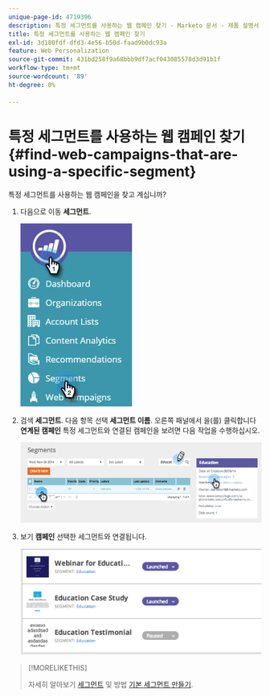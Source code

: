 ```yaml
---
unique-page-id: 4719396
description: 특정 세그먼트를 사용하는 웹 캠페인 찾기 - Marketo 문서 - 제품 설명서
title: 특정 세그먼트를 사용하는 웹 캠페인 찾기
exl-id: 3d180fdf-dfd3-4e56-b50d-faad9b0dc93a
feature: Web Personalization
source-git-commit: 431bd258f9a68bbb9df7acf043085578d3d91b1f
workflow-type: tm+mt
source-wordcount: '89'
ht-degree: 0%

---
```


# 특정 세그먼트를 사용하는 웹 캠페인 찾기 {#find-web-campaigns-that-are-using-a-specific-segment}

특정 세그먼트를 사용하는 웹 캠페인을 찾고 계십니까?

1. 다음으로 이동 **세그먼트**.

   ![](assets/new-dropdown-segments-hand-1.jpg)

1. 검색 **세그먼트**. 다음 항목 선택 **세그먼트 이름**. 오른쪽 패널에서 을(를) 클릭합니다 **연계된 캠페인** 특정 세그먼트와 연결된 캠페인을 보려면 다음 작업을 수행하십시오.

   ![](assets/image2014-11-26-14-21-59.png)

1. 보기 **캠페인** 선택한 세그먼트와 연결됩니다.

   ![](assets/image2014-11-26-14-3a25-3a30.png)

>[!MORELIKETHIS]
>
>자세히 알아보기 [세그먼트](/help/marketo/product-docs/web-personalization/using-web-segments/web-segments.md) 및 방법 [기본 세그먼트 만들기](/help/marketo/product-docs/web-personalization/using-web-segments/create-a-basic-web-segment.md).

